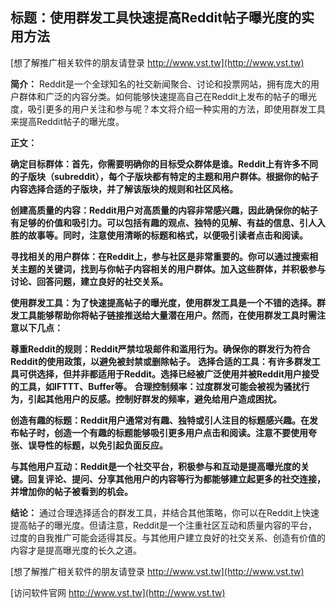 ## **标题：使用群发工具快速提高Reddit帖子曝光度的实用方法**

[想了解推广相关软件的朋友请登录 http://www.vst.tw](http://www.vst.tw)

**简介：**
Reddit是一个全球知名的社交新闻聚合、讨论和投票网站，拥有庞大的用户群体和广泛的内容分类。如何能够快速提高自己在Reddit上发布的帖子的曝光度，吸引更多的用户关注和参与呢？本文将介绍一种实用的方法，即使用群发工具来提高Reddit帖子的曝光度。

**正文：**

**确定目标群体：首先，你需要明确你的目标受众群体是谁。Reddit上有许多不同的子版块（subreddit），每个子版块都有特定的主题和用户群体。根据你的帖子内容选择合适的子版块，并了解该版块的规则和社区风格。**

**创建高质量的内容：Reddit用户对高质量的内容非常感兴趣，因此确保你的帖子有足够的价值和吸引力。可以包括有趣的观点、独特的见解、有益的信息、引人入胜的故事等。同时，注意使用清晰的标题和格式，以便吸引读者点击和阅读。**

**寻找相关的用户群体：在Reddit上，参与社区是非常重要的。你可以通过搜索相关主题的关键词，找到与你帖子内容相关的用户群体。加入这些群体，并积极参与讨论、回答问题，建立良好的社交关系。**

**使用群发工具：为了快速提高帖子的曝光度，使用群发工具是一个不错的选择。群发工具能够帮助你将帖子链接推送给大量潜在用户。然而，在使用群发工具时需注意以下几点：**

**尊重Reddit的规则：Reddit严禁垃圾邮件和滥用行为。确保你的群发行为符合Reddit的使用政策，以避免被封禁或删除帖子。**
**选择合适的工具：有许多群发工具可供选择，但并非都适用于Reddit。选择已经被广泛使用并被Reddit用户接受的工具，如IFTTT、Buffer等。**
**合理控制频率：过度群发可能会被视为骚扰行为，引起其他用户的反感。控制好群发的频率，避免给用户造成困扰。**

**创造有趣的标题：Reddit用户通常对有趣、独特或引人注目的标题感兴趣。在发布帖子时，创造一个有趣的标题能够吸引更多用户点击和阅读。注意不要使用夸张、误导性的标题，以免引起负面反应。**

**与其他用户互动：Reddit是一个社交平台，积极参与和互动是提高曝光度的关键。回复评论、提问、分享其他用户的内容等行为都能够建立起更多的社交连接，并增加你的帖子被看到的机会。**

**结论：**
通过合理选择适合的群发工具，并结合其他策略，你可以在Reddit上快速提高帖子的曝光度。但请注意，Reddit是一个注重社区互动和质量内容的平台，过度的自我推广可能会适得其反。与其他用户建立良好的社交关系、创造有价值的内容才是提高曝光度的长久之道。

[想了解推广相关软件的朋友请登录 http://www.vst.tw](http://www.vst.tw)


[访问软件官网 http://www.vst.tw](http://www.vst.tw)
